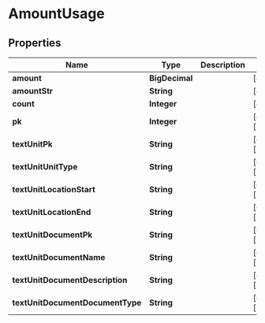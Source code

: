 

# AmountUsage


## Properties

| Name | Type | Description | Notes |
|------------ | ------------- | ------------- | -------------|
|**amount** | **BigDecimal** |  |  [optional] |
|**amountStr** | **String** |  |  [optional] |
|**count** | **Integer** |  |  [optional] |
|**pk** | **Integer** |  |  [optional] [readonly] |
|**textUnitPk** | **String** |  |  [optional] [readonly] |
|**textUnitUnitType** | **String** |  |  [optional] [readonly] |
|**textUnitLocationStart** | **String** |  |  [optional] [readonly] |
|**textUnitLocationEnd** | **String** |  |  [optional] [readonly] |
|**textUnitDocumentPk** | **String** |  |  [optional] [readonly] |
|**textUnitDocumentName** | **String** |  |  [optional] [readonly] |
|**textUnitDocumentDescription** | **String** |  |  [optional] [readonly] |
|**textUnitDocumentDocumentType** | **String** |  |  [optional] [readonly] |



